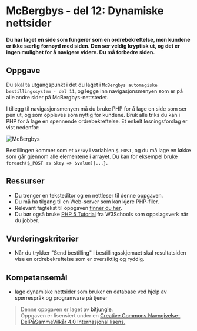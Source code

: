# McBergbys - del 12: Dynamiske nettsider

**Du har laget en side som fungerer som en ordrebekreftelse, men kundene er ikke særlig fornøyd med siden. Den ser veldig kryptisk ut, og det er ingen mulighet for å navigere videre. Du må forbedre siden.**

## Oppgave

Du skal ta utgangspunkt i det du laget i `McBergbys automagiske bestillingssystem - del 11`, og legge inn navigasjonsmenyen som er på alle andre sider på McBergbys-nettstedet.

I tillegg til navigasjonsmenyen må du bruke PHP for å lage en side som ser pen ut, og som oppleves som nyttig for kundene. Bruk alle triks du kan i PHP for å lage en spennende ordrebekreftelse. Et enkelt løsningsforslag er vist nedenfor:

![McBergbys](https://raw.githubusercontent.com/fagstoff/IT1/master/Bilder/mcbergbys-12.jpg)

Bestillingen kommer som et `array` i variablen `$_POST`, og du må lage en løkke som går gjennom alle elementene i arrayet. Du kan for eksempel bruke `foreach($_POST as $key => $value){...}`.

## Ressurser

* Du trenger en teksteditor og en nettleser til denne oppgaven.
* Du må ha tilgang til en Web-server som kan kjøre PHP-filer.
* Relevant fagtekst til oppgaven [finner du her](https://github.com/fagstoff/IT1/blob/master/_docs/fagstoff/databaser/04.%20PHP.md).
* Du bør også bruke [PHP 5 Tutorial](http://www.w3schools.com/php/default.asp) fra W3Schools som oppslagsverk når du jobber.

## Vurderingskriterier

* Når du trykker "Send bestilling" i bestillingsskjemaet skal resultatsiden vise en ordrebekreftelse som er oversiktlig og ryddig.

## Kompetansemål

* lage dynamiske nettsider som bruker en database ved hjelp av spørrespråk og programvare på tjener

>Denne oppgaven er laget av [bitjungle](https://github.com/bitjungle).  
>Oppgaven er lisensiert under en
>[Creative Commons Navngivelse-DelPåSammeVilkår 4.0 Internasjonal lisens.
](http://creativecommons.org/licenses/by-sa/4.0/)
